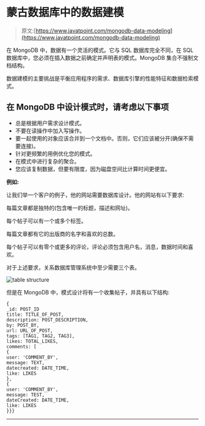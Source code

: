 # 蒙古数据库中的数据建模

> 原文:[https://www.javatpoint.com/mongodb-data-modeling](https://www.javatpoint.com/mongodb-data-modeling)

在 MongoDB 中，数据有一个灵活的模式。它与 SQL 数据库完全不同，在 SQL 数据库中，您必须在插入数据之前确定并声明表的模式。MongoDB 集合不强制文档结构。

数据建模的主要挑战是平衡应用程序的需求、数据库引擎的性能特征和数据检索模式。

## 在 MongoDB 中设计模式时，请考虑以下事项

*   总是根据用户需求设计模式。
*   不要在读操作中加入写操作。
*   要一起使用的对象应该合并到一个文档中。否则，它们应该被分开(确保不需要连接)。
*   针对更频繁的用例优化您的模式。
*   在模式中进行复杂的聚合。
*   您应该复制数据，但要有限度，因为磁盘空间比计算时间更便宜。

**例如:**

让我们举一个客户的例子，他的网站需要数据库设计。他的网站有以下要求:

每篇文章都是独特的(包含唯一的标题，描述和网址)。

每个帖子可以有一个或多个标签。

每篇文章都有它的出版商的名字和喜欢的总数。

每个帖子可以有零个或更多的评论，评论必须包含用户名，消息，数据时间和喜欢。

对于上述要求，关系数据库管理系统中至少需要三个表。

![table structure](../Images/7ccced362b7c4ac11019da1c051bd8cf.png)

但是在 MongoDB 中，模式设计将有一个收集帖子，并具有以下结构:

```
{
_id: POST_ID
title: TITLE_OF_POST,
description: POST_DESCRIPTION,
by: POST_BY,
url: URL_OF_POST,
tags: [TAG1, TAG2, TAG3],
likes: TOTAL_LIKES,
comments: [
{
user: 'COMMENT_BY',
message: TEXT,
datecreated: DATE_TIME,
like: LIKES
},
{
user: 'COMMENT_BY',
message: TEST,
dateCreated: DATE_TIME,
like: LIKES
}}}

```

* * *